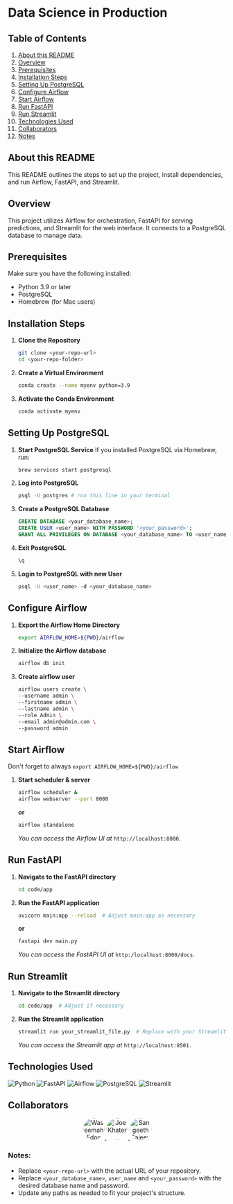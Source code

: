 # Data Science in Production

## Table of Contents

1. [About this README](#about-this-readme)
2. [Overview](#overview)
3. [Prerequisites](#prerequisites)
4. [Installation Steps](#installation-steps)
5. [Setting Up PostgreSQL](#setting-up-postgresql)
6. [Configure Airflow](#configure-airflow)
7. [Start Airflow](#start-airflow)
8. [Run FastAPI](#run-fastapi)
9. [Run Streamlit](#run-streamlit)
10. [Technologies Used](#technologies-used)
11. [Collaborators](#collaborators)
12. [Notes](#notes)

## About this README
This README outlines the steps to set up the project, install dependencies, and run Airflow, FastAPI, and Streamlit.

## Overview

This project utilizes Airflow for orchestration, FastAPI for serving predictions, and Streamlit for the web interface. It connects to a PostgreSQL database to manage data.

## Prerequisites

Make sure you have the following installed:

- Python 3.9 or later
- PostgreSQL
- Homebrew (for Mac users)

## Installation Steps

1. **Clone the Repository**
    ```bash
    git clone <your-repo-url>
    cd <your-repo-folder>
2. **Create a Virtual Environment**
    ```bash
    conda create --name myenv python=3.9
    ```
3. **Activate the Conda Environment**
    ```bash
    conda activate myenv
    ```

## Setting Up PostgreSQL

1. **Start PostgreSQL Service** If you installed PostgreSQL via Homebrew, run:
    ```cmd
    brew services start postgresql
    ```
2. **Log into PostgreSQL**
    ```bash
    psql -U postgres # run this line in your terminal
    ```

3. **Create a PostgreSQL Database**
    ```SQL
    CREATE DATABASE <your_database_name>;
    CREATE USER <user_name> WITH PASSWORD '<your_password>';
    GRANT ALL PRIVILEGES ON DATABASE <your_database_name> TO <user_name>;
    ```
4. **Exit PostgreSQL**
    ```bash
    \q
    ````

5. **Login to PostgreSQL with new User**
    ```bash
    psql -U <user_name> -d <your_database_name>
    ````

## Configure Airflow

1. **Export the Airflow Home Directory**
    ```bash
    export AIRFLOW_HOME=${PWD}/airflow
    ````
2. **Initialize the Airflow database**
    ```bash
    airflow db init
    ```

3. **Create airflow user**
    ```bash
    airflow users create \
    --username admin \
    --firstname admin \
    --lastname admin \
    --role Admin \
    --email admin@admin.com \
    --password admin
    ```
## Start Airflow

Don't forget to always `export AIRFLOW_HOME=${PWD}/airflow`
1. **Start scheduler & server**
    ```bash
    airflow scheduler &
    airflow webserver --port 8080
    ```
    **or**
    
    ```bash
    airflow standalone
    ```
    *You can access the Airflow UI at* `http://localhost:8080`.

## Run FastAPI

1. **Navigate to the FastAPI directory**
    ```bash
    cd code/app
    ```
2. **Run the FastAPI application**
    ```bash
    uvicorn main:app --reload  # Adjust main:app as necessary
    ```
    **or**

    ```bash
    fastapi dev main.py
    ```
    *You can access the FastAPI UI at* `http:/localhost:8000/docs`.

## Run Streamlit

1. **Navigate to the Streamlit directory**
    ```bash
    cd code/app  # Adjust if necessary
    ```
2. **Run the Streamlit application**
    ```bash
    streamlit run your_streamlit_file.py  # Replace with your Streamlit file name
    ```
    *You can access the Streamlit app at* `http://localhost:8501.`

## Technologies Used

![Python](https://img.shields.io/badge/Python-3.9-blue?logo=python&logoColor=white)
![FastAPI](https://img.shields.io/badge/FastAPI-0.68.1-blue?logo=fastapi&logoColor=white)
![Airflow](https://img.shields.io/badge/Airflow-2.1.4-orange?logo=apacheairflow&logoColor=white)
![PostgreSQL](https://img.shields.io/badge/PostgreSQL-14.0-blue?logo=postgresql&logoColor=white)
![Streamlit](https://img.shields.io/badge/Streamlit-1.3.0-blue?logo=streamlit&logoColor=white)

## Collaborators
<center>
<a href="https://github.com/semmaa" target="_blank">
<img src="https://avatars.githubusercontent.com/u/100610447?v=4" alt="Waseemah Edoo" style="width: 50px; height: 50px; border-radius: 50%;"> 
</a>
<a href="https://github.com/joekhater" target="_blank">
<img src="https://avatars.githubusercontent.com/u/100941116?v=4" alt="Joe Khater" style="width: 50px; height: 50px; border-radius: 50%;"> 
</a>
<a href="https://github.com/Sa7800111" target="_blank">
<img src="https://avatars.githubusercontent.com/u/174697950?v=4" alt="Sangeeth Sajeev menon" style="width: 50px; height: 50px; border-radius: 50%;">
</a>
</center>

### Notes:
- Replace `<your-repo-url>` with the actual URL of your repository.
- Replace `<your_database_name>`, `user_name` and `<your_password>` with the desired database name and password.
- Update any paths as needed to fit your project's structure. 
